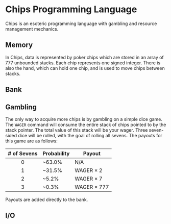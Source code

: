 # Chips Programming Language
 
Chips is an esoteric programming language with gambling and resource management mechanics.

## Memory

In Chips, data is represented by poker chips which are stored in an array of 777 unbounded stacks. Each chip represents one signed integer. There is also the hand, which can hold one chip, and is used to move chips between stacks.

## Bank

## Gambling

The only way to acquire more chips is by gambling on a simple dice game. The `WAGER` command will consume the entire stack of chips pointed to by the stack pointer. The total value of this stack will be your wager. Three seven-sided dice will be rolled, with the goal of rolling all sevens. The payouts for this game are as follows:

| # of Sevens | Probability | Payout      |
| :---------: | ----------- | ----------- |
| 0           | ~63.0%      | N/A         |
| 1           | ~31.5%      | WAGER × 2   |
| 2           | ~5.2%       | WAGER × 7   |
| 3           | ~0.3%       | WAGER × 777 |

Payouts are added directly to the bank.

## I/O
